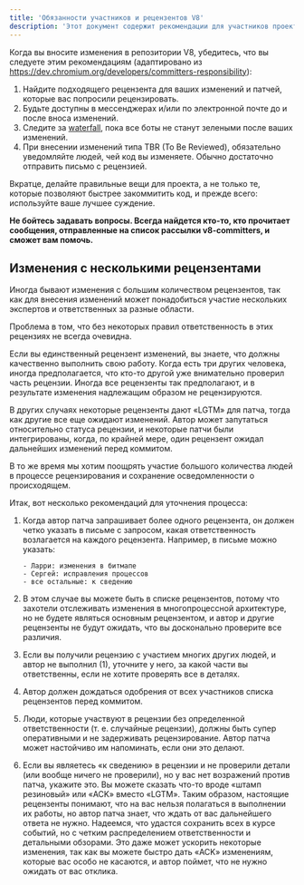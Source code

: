 ```yaml
---
title: 'Обязанности участников и рецензентов V8'
description: 'Этот документ содержит рекомендации для участников проекта V8.'
---
```

Когда вы вносите изменения в репозитории V8, убедитесь, что вы следуете этим рекомендациям (адаптировано из https://dev.chromium.org/developers/committers-responsibility):

1. Найдите подходящего рецензента для ваших изменений и патчей, которые вас попросили рецензировать.
1. Будьте доступны в мессенджерах и/или по электронной почте до и после вноса изменений.
1. Следите за [waterfall](https://ci.chromium.org/p/v8/g/main/console), пока все боты не станут зелеными после ваших изменений.
1. При внесении изменений типа TBR (To Be Reviewed), обязательно уведомляйте людей, чей код вы изменяете. Обычно достаточно отправить письмо с рецензией.

Вкратце, делайте правильные вещи для проекта, а не только те, которые позволяют быстрее закоммитить код, и прежде всего: используйте ваше лучшее суждение.

**Не бойтесь задавать вопросы. Всегда найдется кто-то, кто прочитает сообщения, отправленные на список рассылки v8-committers, и сможет вам помочь.**

## Изменения с несколькими рецензентами

Иногда бывают изменения с большим количеством рецензентов, так как для внесения изменений может понадобиться участие нескольких экспертов и ответственных за разные области.

Проблема в том, что без некоторых правил ответственность в этих рецензиях не всегда очевидна.

Если вы единственный рецензент изменений, вы знаете, что должны качественно выполнить свою работу. Когда есть три других человека, иногда предполагается, что кто-то другой уже внимательно проверил часть рецензии. Иногда все рецензенты так предполагают, и в результате изменения надлежащим образом не рецензируются.

В других случаях некоторые рецензенты дают «LGTM» для патча, тогда как другие все еще ожидают изменений. Автор может запутаться относительно статуса рецензии, и некоторые патчи были интегрированы, когда, по крайней мере, один рецензент ожидал дальнейших изменений перед коммитом.

В то же время мы хотим поощрять участие большого количества людей в процессе рецензирования и сохранение осведомленности о происходящем.

Итак, вот несколько рекомендаций для уточнения процесса:

1. Когда автор патча запрашивает более одного рецензента, он должен четко указать в письме с запросом, какая ответственность возлагается на каждого рецензента. Например, в письме можно указать:

    ```
    - Ларри: изменения в битмапе
    - Сергей: исправления процессов
    - все остальные: к сведению
    ```

1. В этом случае вы можете быть в списке рецензентов, потому что захотели отслеживать изменения в многопроцессной архитектуре, но не будете являться основным рецензентом, и автор и другие рецензенты не будут ожидать, что вы досконально проверите все различия.
1. Если вы получили рецензию с участием многих других людей, и автор не выполнил (1), уточните у него, за какой части вы ответственны, если не хотите проверять все в деталях.
1. Автор должен дождаться одобрения от всех участников списка рецензентов перед коммитом.
1. Люди, которые участвуют в рецензии без определенной ответственности (т. е. случайные рецензии), должны быть супер оперативными и не задерживать рецензирование. Автор патча может настойчиво им напоминать, если они это делают.
1. Если вы являетесь «к сведению» в рецензии и не проверили детали (или вообще ничего не проверили), но у вас нет возражений против патча, укажите это. Вы можете сказать что-то вроде «штамп резиновый» или «ACK» вместо «LGTM». Таким образом, настоящие рецензенты понимают, что на вас нельзя полагаться в выполнении их работы, но автор патча знает, что ждать от вас дальнейшего ответа не нужно. Надеемся, что удастся сохранить всех в курсе событий, но с четким распределением ответственности и детальными обзорами. Это даже может ускорить некоторые изменения, так как вы можете быстро дать «ACK» изменениям, которые вас особо не касаются, и автор поймет, что не нужно ожидать от вас отклика.
